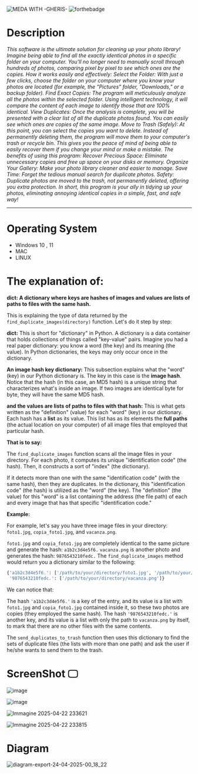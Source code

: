  ![MEDA WITH -GHERIS-](https://github.com/Gheris-579/RANSOMEWARE/assets/103877241/8680eb64-f902-496d-8d48-1b4239340c40) ![forthebadge](https://forthebadge.com/images/badges/made-with-python.svg)    


<h1>Description</h1>
<p><em>This software is the ultimate solution for cleaning up your photo library!
Imagine being able to find all the exactly identical photos in a specific folder on your computer. You'll no longer need to manually scroll through hundreds of photos, comparing pixel by pixel to see which ones are the copies.
How it works easily and effectively:
Select the Folder: With just a few clicks, choose the folder on your computer where you know your photos are located (for example, the "Pictures" folder, "Downloads," or a backup folder). Find Exact Copies: The program will meticulously analyze all the photos within the selected folder. Using intelligent technology, it will compare the content of each image to identify those that are 100% identical. View Duplicates: Once the analysis is complete, you will be presented with a clear list of all the duplicate photos found. You can easily see which ones are copies of the same image. Move to Trash (Safely): At this point, you can select the copies you want to delete. Instead of permanently deleting them, the program will move them to your computer's trash or recycle bin. This gives you the peace of mind of being able to easily recover them if you change your mind or make a mistake. The benefits of using this program:
Recover Precious Space: Eliminate unnecessary copies and free up space on your disks or memory. Organize Your Gallery: Make your photo library cleaner and easier to manage. Save Time: Forget the tedious manual search for duplicate photos. Safety: Duplicate photos are moved to the trash, not permanently deleted, offering you extra protection. In short, this program is your ally in tidying up your photos, eliminating annoying identical copies in a simple, fast, and safe way!
</em></p>


  <hr/>
  <h1>Operating System</h1>
  <ul>
    <li>Windows 10 , 11 </li>
    <li>MAC</li>
    <li>LINUX</li>
  </ul>


<h1>The explanation of:</h1>
<p>

**dict: A dictionary where keys are hashes of images and values are lists of paths to files with the same hash.**

This is explaining the type of data returned by the `find_duplicate_images(directory)` function. Let's do it step by step:

**dict:** This is short for "dictionary" in Python. A dictionary is a data container that holds collections of things called "key-value" pairs. Imagine you had a real paper dictionary: you know a word (the key) and its meaning (the value). In Python dictionaries, the keys may only occur once in the dictionary.

**An image hash key dictionary:** This subsection explains what the "word" (key) in our Python dictionary is. The key in this case is the **image hash**. Notice that the hash (in this case, an MD5 hash) is a unique string that characterizes what's inside an image. If two images are identical byte for byte, they will have the same MD5 hash.

**and the values are lists of paths to files with that hash:** This is what gets written as the "definition" (value) for each "word" (key) in our dictionary. Each hash has a **list** as its value. This list has as its elements the **full paths** (the actual location on your computer) of all image files that employed that particular hash.

**That is to say:**

The `find_duplicate_images` function scans all the image files in your directory. For each photo, it computes its unique "identification code" (the hash). Then, it constructs a sort of "index" (the dictionary).

If it detects more than one with the same "identification code" (with the same hash), then they are duplicates.
In the dictionary, this "identification code" (the hash) is utilized as the "word" (the key).
The "definition" (the value) for this "word" is a list containing the address (the file path) of each and every image that has that specific "identification code."

**Example:**

For example, let's say you have three image files in your directory: `foto1.jpg`, `copia_foto1.jpg`, and `vacanza.png`.

`foto1.jpg` and `copia_foto1.jpg` are completely identical to the same picture and generate the hash: `a1b2c3d4e5f6.`
`vacanza.png` is another photo and generates the hash: `9876543210fedc.`
The `find_duplicate_images` method would return you a dictionary similar to the following:

```python
{'a1b2c3d4e5f6.': ['/path/to/your/directory/foto1.jpg', '/path/to/your/directory/copia_foto1.jpg'],
 '9876543210fedc.': ['/path/to/your/directory/vacanza.png']}
```

We can notice that:

The hash `'a1b2c3d4e5f6.'` is a key of the entry, and its value is a list with `foto1.jpg` and `copia_foto1.jpg` contained inside it, so these two photos are copies (they employed the same hash).
The hash `'9876543210fedc.'` is another key, and its value is a list with only the path to `vacanza.png` by itself, to mark that there are no other files with the same contents.

The `send_duplicates_to_trash` function then uses this dictionary to find the sets of duplicate files (the lists with more than one path) and ask the user if he/she wants to send them to the trash.

</p>
  
# ScreenShot 🖵

![image](https://github.com/user-attachments/assets/49c4e4b3-e086-4049-ab88-e86299239c44)

![image](https://github.com/user-attachments/assets/3d09eb07-0438-4ffc-8aae-8df5ebbab834)


![Immagine 2025-04-22 233621](https://github.com/user-attachments/assets/fe9a46c4-69bb-4610-b3b9-bf178c088e39)


![Immagine 2025-04-22 233815](https://github.com/user-attachments/assets/72d99dc3-bdbe-4734-a0f5-21bc2f93c754)


# Diagram

![diagram-export-24-04-2025-00_18_22](https://github.com/user-attachments/assets/f0ff8d67-62fa-43b8-8b6c-b88eedacbecf)
